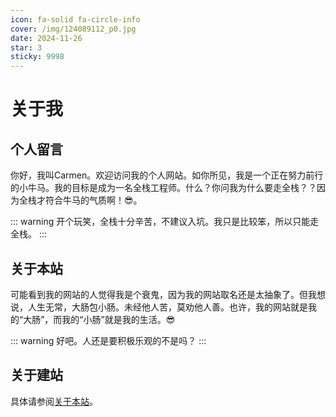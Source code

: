 ```yaml
---
icon: fa-solid fa-circle-info
cover: /img/124089112_p0.jpg
date: 2024-11-26
star: 3
sticky: 9998
---
```


# 关于我

## 个人留言

你好，我叫Carmen。欢迎访问我的个人网站。如你所见，我是一个正在努力前行的小牛马。我的目标是成为一名全栈工程师。什么？你问我为什么要走全栈？？因为全栈才符合牛马的气质啊！:sunglasses:。

::: warning
开个玩笑，全栈十分辛苦，不建议入坑。我只是比较笨，所以只能走全栈。
:::

## 关于本站

可能看到我的网站的人觉得我是个衰鬼，因为我的网站取名还是太抽象了。但我想说，人生无常，大肠包小肠。未经他人苦，莫劝他人善。也许，我的网站就是我的“大肠”，而我的“小肠”就是我的生活。:sunglasses:

::: warning
好吧。人还是要积极乐观的不是吗？
:::

## 关于建站

具体请参阅[关于本站](/about/关于建站.md)。
